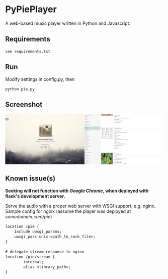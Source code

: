# PyPiePlayer
A web-based music player written in Python and Javascript.

## Requirements
    see requirements.txt

## Run
Modify settings in config.py, then

    python pie.py

## Screenshot
![alt text](screenshot.png "Screenshot")

## Known issue(s)

**Seeking will not function with *Google Chrome*, when deployed with flask's development server.**

Serve the audio with a proper web server with WSGI support, e.g. nginx.  
Sample config for nginx (assume the player was deployed at *somedomain.com/pie*)

    location /pie {
        include uwsgi_params;
        uwsgi_pass unix:<path_to_sock_file>;
    }
    
    # delegate stream response to nginx
    location /pie/stream {
            internal;
            alias <library_path>;
    }
